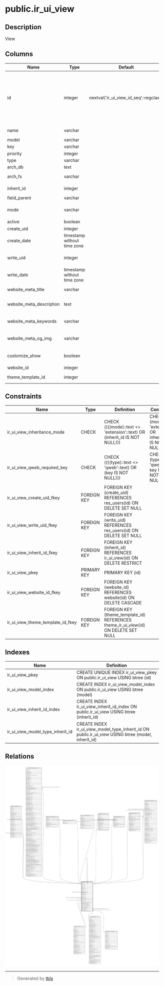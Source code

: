 # public.ir_ui_view

## Description

View

## Columns

| Name | Type | Default | Nullable | Children | Parents | Comment |
| ---- | ---- | ------- | -------- | -------- | ------- | ------- |
| id | integer | nextval('ir_ui_view_id_seq'::regclass) | false | [public.ir_act_window](public.ir_act_window.md) [public.res_company](public.res_company.md) [public.ir_ui_view_custom](public.ir_ui_view_custom.md) [public.ir_ui_view](public.ir_ui_view.md) [public.ir_ui_view_group_rel](public.ir_ui_view_group_rel.md) [public.ir_act_window_view](public.ir_act_window_view.md) [public.res_country](public.res_country.md) [public.report_layout](public.report_layout.md) [public.website_page](public.website_page.md) [public.payment_acquirer](public.payment_acquirer.md) |  |  |
| name | varchar |  | false |  |  | View Name |
| model | varchar |  | true |  |  | Model |
| key | varchar |  | true |  |  | Key |
| priority | integer |  | false |  |  | Sequence |
| type | varchar |  | true |  |  | View Type |
| arch_db | text |  | true |  |  | Arch Blob |
| arch_fs | varchar |  | true |  |  | Arch Filename |
| inherit_id | integer |  | true |  | [public.ir_ui_view](public.ir_ui_view.md) | Inherited View |
| field_parent | varchar |  | true |  |  | Child Field |
| mode | varchar |  | false |  |  | View inheritance mode |
| active | boolean |  | true |  |  | Active |
| create_uid | integer |  | true |  | [public.res_users](public.res_users.md) | Created by |
| create_date | timestamp without time zone |  | true |  |  | Created on |
| write_uid | integer |  | true |  | [public.res_users](public.res_users.md) | Last Updated by |
| write_date | timestamp without time zone |  | true |  |  | Last Updated on |
| website_meta_title | varchar |  | true |  |  | Website meta title |
| website_meta_description | text |  | true |  |  | Website meta description |
| website_meta_keywords | varchar |  | true |  |  | Website meta keywords |
| website_meta_og_img | varchar |  | true |  |  | Website opengraph image |
| customize_show | boolean |  | true |  |  | Show As Optional Inherit |
| website_id | integer |  | true |  | [public.website](public.website.md) | Website |
| theme_template_id | integer |  | true |  | [public.theme_ir_ui_view](public.theme_ir_ui_view.md) | Theme Template |

## Constraints

| Name | Type | Definition | Comment |
| ---- | ---- | ---------- | ------- |
| ir_ui_view_inheritance_mode | CHECK | CHECK ((((mode)::text <> 'extension'::text) OR (inherit_id IS NOT NULL))) | CHECK (mode != 'extension' OR inherit_id IS NOT NULL) |
| ir_ui_view_qweb_required_key | CHECK | CHECK ((((type)::text <> 'qweb'::text) OR (key IS NOT NULL))) | CHECK (type != 'qweb' OR key IS NOT NULL) |
| ir_ui_view_create_uid_fkey | FOREIGN KEY | FOREIGN KEY (create_uid) REFERENCES res_users(id) ON DELETE SET NULL |  |
| ir_ui_view_write_uid_fkey | FOREIGN KEY | FOREIGN KEY (write_uid) REFERENCES res_users(id) ON DELETE SET NULL |  |
| ir_ui_view_inherit_id_fkey | FOREIGN KEY | FOREIGN KEY (inherit_id) REFERENCES ir_ui_view(id) ON DELETE RESTRICT |  |
| ir_ui_view_pkey | PRIMARY KEY | PRIMARY KEY (id) |  |
| ir_ui_view_website_id_fkey | FOREIGN KEY | FOREIGN KEY (website_id) REFERENCES website(id) ON DELETE CASCADE |  |
| ir_ui_view_theme_template_id_fkey | FOREIGN KEY | FOREIGN KEY (theme_template_id) REFERENCES theme_ir_ui_view(id) ON DELETE SET NULL |  |

## Indexes

| Name | Definition |
| ---- | ---------- |
| ir_ui_view_pkey | CREATE UNIQUE INDEX ir_ui_view_pkey ON public.ir_ui_view USING btree (id) |
| ir_ui_view_model_index | CREATE INDEX ir_ui_view_model_index ON public.ir_ui_view USING btree (model) |
| ir_ui_view_inherit_id_index | CREATE INDEX ir_ui_view_inherit_id_index ON public.ir_ui_view USING btree (inherit_id) |
| ir_ui_view_model_type_inherit_id | CREATE INDEX ir_ui_view_model_type_inherit_id ON public.ir_ui_view USING btree (model, inherit_id) |

## Relations

![er](public.ir_ui_view.svg)

---

> Generated by [tbls](https://github.com/k1LoW/tbls)
